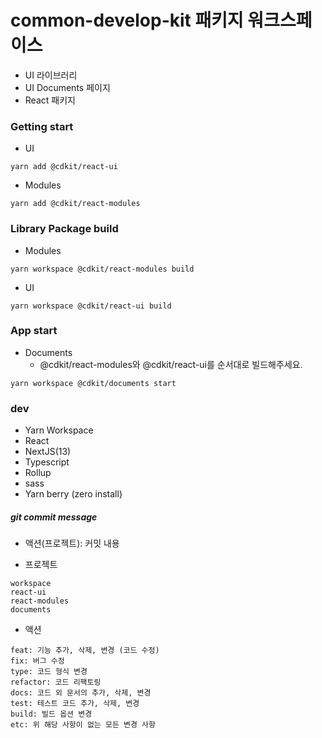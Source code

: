 # common-develop-kit 패키지 워크스페이스

- UI 라이브러리
- UI Documents 페이지
- React 패키지

### Getting start

- UI

```
yarn add @cdkit/react-ui
```

- Modules

```
yarn add @cdkit/react-modules
```

### Library Package build

- Modules

```
yarn workspace @cdkit/react-modules build
```

- UI

```
yarn workspace @cdkit/react-ui build
```

### App start

- Documents
  - @cdkit/react-modules와 @cdkit/react-ui를 순서대로 빌드해주세요.

```
yarn workspace @cdkit/documents start
```

### dev

- Yarn Workspace
- React
- NextJS(13)
- Typescript
- Rollup
- sass
- Yarn berry (zero install)

##### git commit message

- 액션(프로젝트): 커밋 내용

- 프로젝트

```
workspace
react-ui
react-modules
documents
```

- 액션

```
feat: 기능 추가, 삭제, 변경 (코드 수정)
fix: 버그 수정
type: 코드 형식 변경
refactor: 코드 리팩토링
docs: 코드 외 문서의 추가, 삭제, 변경
test: 테스트 코드 추가, 삭제, 변경
build: 빌드 옵션 변경
etc: 위 해당 사항이 없는 모든 변경 사항
```
